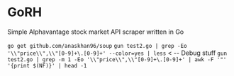 # GoRH
Simple Alphavantage stock market API scraper written in Go


`go get github.com/anaskhan96/soup`
`gun test2.go | grep -Eo '\\"price\\",\\"[0-9]+\.[0-9]+' --color=yes | less` < -- Debug stuff
`gun test2.go | grep -m 1 -Eo '\\"price\\",\\"[0-9]+\.[0-9]+' | awk -F '"' '{print $(NF)}' | head -1`
